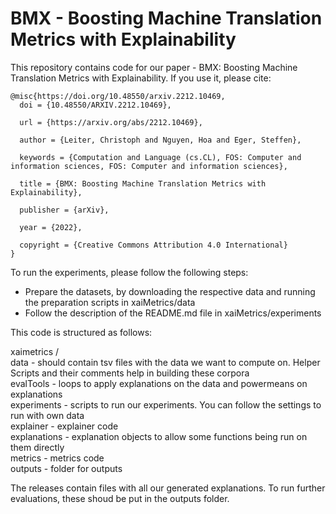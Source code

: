 # BMX - Boosting Machine Translation Metrics with Explainability

This repository contains code for our paper - BMX: Boosting Machine Translation Metrics with Explainability.
If you use it, please cite:

```
@misc{https://doi.org/10.48550/arxiv.2212.10469,
  doi = {10.48550/ARXIV.2212.10469},
  
  url = {https://arxiv.org/abs/2212.10469},
  
  author = {Leiter, Christoph and Nguyen, Hoa and Eger, Steffen},
  
  keywords = {Computation and Language (cs.CL), FOS: Computer and information sciences, FOS: Computer and information sciences},
  
  title = {BMX: Boosting Machine Translation Metrics with Explainability},
  
  publisher = {arXiv},
  
  year = {2022},
  
  copyright = {Creative Commons Attribution 4.0 International}
}

```

To run the experiments, please follow the following steps:

* Prepare the datasets, by downloading the respective data and running the preparation scripts in xaiMetrics/data
* Follow the description of the README.md file in xaiMetrics/experiments


This code is structured as follows:

xaimetrics /   
data - should contain tsv files with the data we want to compute on. Helper Scripts and their comments help in building these corpora  
evalTools - loops to apply explanations on the data and powermeans on explanations  
experiments - scripts to run our experiments. You can follow the settings to run with own data  
explainer - explainer code  
explanations - explanation objects to allow some functions being run on them directly  
metrics - metrics code  
outputs - folder for outputs  

The releases contain files with all our generated explanations. To run further evaluations, these shoud be put in the outputs folder.   


